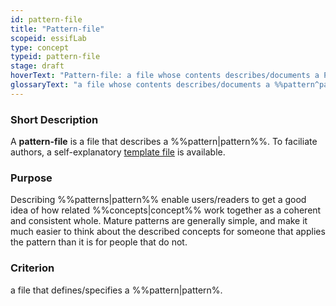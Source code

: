 ```yaml
---
id: pattern-file
title: "Pattern-file"
scopeid: essifLab
type: concept
typeid: pattern-file
stage: draft
hoverText: "Pattern-file: a file whose contents describes/documents a Pattern."
glossaryText: "a file whose contents describes/documents a %%pattern^pattern%%."
---
```


### Short Description
A **pattern-file** is a file that describes a %%pattern|pattern%%. To faciliate authors, a self-explanatory [template file](/terminology-engine-v1-templates/pattern-file.md) is available.

### Purpose
Describing %%patterns|pattern%% enable users/readers to get a good idea of how related %%concepts|concept%% work together as a coherent and consistent whole. Mature patterns are generally simple, and make it much easier to think about the described concepts for someone that applies the pattern than it is for people that do not. 

### Criterion
a file that defines/specifies a %%pattern|pattern%.
